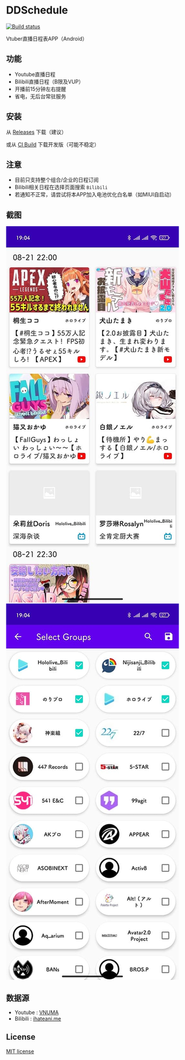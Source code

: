 # DDSchedule

<!-- PROJECT SHIELDS -->
[![Build status](https://build.appcenter.ms/v0.1/apps/ef69da8d-2488-49da-94c9-faee40b252f3/branches/master/badge)](https://install.appcenter.ms/users/Sakari/apps/DDSchedule)

Vtuber直播日程表APP（Android）

## 功能

- Youtube直播日程
- Bilibili直播日程（B限及VUP）
- 开播前15分钟左右提醒
- 省电，无后台常驻服务

## 安装

从 [Releases](https://github.com/xzsk2/DDSchedule/releases) 下载（建议）

或从 [CI Build](https://install.appcenter.ms/users/Sakari/apps/DDSchedule) 下载开发版（可能不稳定）

## 注意

- 目前只支持整个组合/企业的日程订阅
- Bilibili相关日程在选择页面搜索 ```Bilibili```
- 若通知不正常，请尝试将本APP加入电池优化白名单（如MIUI自启动）

## 截图

![image](images/Schedules.jpg)![image](images/Groups.jpg)

## 数据源

- Youtube : [VNUMA](https://hiyoko.sonoj.net/schedule/)
- Bilibili : [ihateani.me](https://api.ihateani.me/)

## License

[MIT license](LICENSE)

